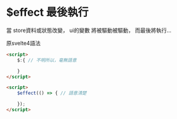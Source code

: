 # $effect 最後執行

當 store資料或狀態改變，
ui的變數 將被驅動被驅動，
而最後將執行...

原svelte4語法
```html
<script>
    $:{ // 不明所以，毫無語意

    }
</script>
```



```html
<script>
    $effect(() => { // 語意清楚

    });
</script>
```